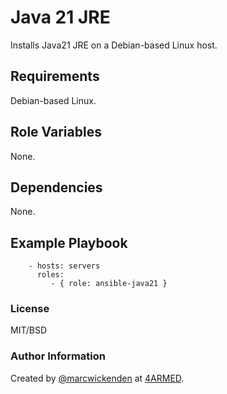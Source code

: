 # Java 21 JRE

Installs Java21 JRE on a Debian-based Linux host.

## Requirements

Debian-based Linux.

## Role Variables

None.

## Dependencies

None.

## Example Playbook

```
    - hosts: servers
      roles:
         - { role: ansible-java21 }
```
### License

MIT/BSD

### Author Information

Created by [@marcwickenden](https://twitter.com/marcwickenden) at [4ARMED](https://www.4armed.com/).
